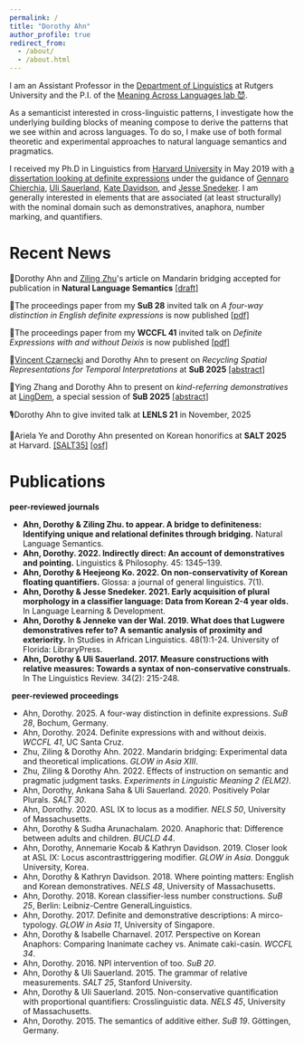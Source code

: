 ```yaml
---
permalink: /
title: "Dorothy Ahn"
author_profile: true
redirect_from: 
  - /about/
  - /about.html
---
```


I am an Assistant Professor in the <a href="https://ling.rutgers.edu/">Department of Linguistics</a> at Rutgers University and the P.I. of the <a href="https://sites.rutgers.edu/themallab/">Meaning Across Languages lab 😈</a>.

As a semanticist interested in cross-linguistic patterns, I investigate how the underlying building blocks of meaning compose to derive the patterns that we see within and across languages. To do so, I make use of both formal theoretic and experimental approaches to natural language semantics and pragmatics.
 
I received my Ph.D in Linguistics from <a href="https://linguistics.fas.harvard.edu/">Harvard University</a> in May 2019 with <a href="https://ling.auf.net/lingbuzz/004742">a dissertation looking at definite expressions</a> under the guidance of <a href="https://linguistics.fas.harvard.edu/people/gennaro-chierchia">Gennaro Chierchia</a>, <a href="https://ulisauerland.github.io/">Uli Sauerland</a>, <a href="https://kathryndavidson.scholars.harvard.edu/">Kate Davidson</a>, and <a href="https://www.harvardlds.org/our-labs/snedeker-lab/">Jesse Snedeker</a>. I am generally interested in elements that are associated (at least structurally) with the nominal domain such as demonstratives, anaphora, number marking, and quantifiers. 

Recent News
======

🎉Dorothy Ahn and <a href="https://sites.google.com/view/zhuziling/">Ziling Zhu</a>'s article on Mandarin bridging accepted for publication in **Natural Language Semantics** <a href="https://ling.auf.net/lingbuzz/009162">[draft]</a>

📑The proceedings paper from my **SuB 28** invited talk on _A four-way distinction in English definite expressions_ is now published <a href="https://ojs.ub.uni-konstanz.de/sub/index.php/sub/article/view/1104">[pdf]</a>

📑The proceedings paper from my **WCCFL 41** invited talk on _Definite Expressions with and without Deixis_ is now published <a href="https://www.lingref.com/cpp/wccfl/41/paper3727.pdf">[pdf]</a>

🎤<a href="https://www.vinczarnecki.com/">Vincent Czarnecki</a> and Dorothy Ahn to present on _Recycling Spatial Representations for Temporal Interpretations_ at **SuB 2025** <a href="https://doroahn.github.io/dorothyahn.github.io/files/czarnecki_ahn_2025_sub30-abstract.pdf">[abstract]</a>

🎤Ying Zhang and Dorothy Ahn to present on _kind-referring demonstratives_ at <a href="https://vicom.info/sub30-lingdem/">LingDem</a>, a special session of **SuB 2025** <a href="https://doroahn.github.io/dorothyahn.github.io/files/zhang-ahn-SuB2025-abstract.pdf">[abstract]</a>

🎙️Dorothy Ahn to give invited talk at **LENLS 21** in November, 2025

🎤Ariela Ye and Dorothy Ahn presented on Korean honorifics at **SALT 2025** at Harvard. <a href="https://saltconf.github.io/salt35/">[SALT35]</a> <a href="https://osf.io/93tng/">[osf]</a> 


Publications
======

**peer-reviewed journals**
- **Ahn, Dorothy & Ziling Zhu. to appear. A bridge to definiteness: Identifying unique and relational definites through bridging.** Natural Language Semantics.
- **Ahn, Dorothy. 2022. Indirectly direct: An account of demonstratives and pointing.** Linguistics & Philosophy. 45: 1345–139.
- **Ahn, Dorothy & Heejeong Ko. 2022. On non-conservativity of Korean floating quantifiers.** Glossa: a journal of general linguistics. 7(1).
- **Ahn, Dorothy & Jesse Snedeker. 2021. Early acquisition of plural morphology in a classifier language: Data from Korean 2-4 year olds.** In Language Learning & Development.
- **Ahn, Dorothy & Jenneke van der Wal. 2019. What does that Lugwere demonstratives refer to? A semantic analysis of proximity and exteriority.** In Studies in African Linguistics. 48(1):1-24. University of Florida: LibraryPress.
- **Ahn, Dorothy & Uli Sauerland. 2017. Measure constructions with relative measures: Towards a syntax of non-conservative construals.** In The Linguistics Review. 34(2): 215-248.

​
**peer-reviewed proceedings**
- Ahn, Dorothy. 2025. A four-way distinction in definite expressions. _SuB 28_, Bochum, Germany. 
- Ahn, Dorothy. 2024. Definite expressions with and without deixis. _WCCFL 41_, UC Santa Cruz.
- Zhu, Ziling & Dorothy Ahn. 2022. Mandarin bridging: Experimental data and theoretical implications. _GLOW in Asia XIII_.
- Zhu, Ziling & Dorothy Ahn. 2022. Effects of instruction on semantic and pragmatic judgment tasks. _Experiments in Linguistic Meaning 2 (ELM2)_.
- Ahn, Dorothy, Ankana Saha & Uli Sauerland. 2020. Positively Polar Plurals. _SALT 30_.
- Ahn, Dorothy. 2020. ASL IX to locus as a modifier. _NELS 50_, University of Massachusetts.
- Ahn, Dorothy & Sudha Arunachalam. 2020. Anaphoric that: Difference between adults and children. _BUCLD 44_.
- Ahn, Dorothy, Annemarie Kocab & Kathryn Davidson. 2019. Closer look at ASL IX: Locus ascontrasttriggering modifier. _GLOW in Asia_. Dongguk University, Korea.
- Ahn, Dorothy & Kathryn Davidson. 2018. Where pointing matters: English and Korean demonstratives. _NELS 48_, University of Massachusetts.
- Ahn, Dorothy. 2018. Korean classifier-less number constructions. _SuB 25_, Berlin: Leibniz-Centre GeneralLinguistics.
- Ahn, Dorothy. 2017. Definite and demonstrative descriptions: A mirco-typology. _GLOW in Asia 11_, University of Singapore.
- Ahn, Dorothy & Isabelle Charnavel. 2017. Perspective on Korean Anaphors: Comparing Inanimate cachey vs. Animate caki-casin. _WCCFL 34_.
- Ahn, Dorothy. 2016. NPI intervention of too. _SuB 20_.
- Ahn, Dorothy & Uli Sauerland. 2015. The grammar of relative measurements. _SALT 25_, Stanford University.
- Ahn, Dorothy & Uli Sauerland. 2015. Non-conservative quantification with proportional quantifiers: Crosslinguistic data. _NELS 45_, University of Massachusetts.
- Ahn, Dorothy. 2015. The semantics of additive either. _SuB 19_. Göttingen, Germany.



